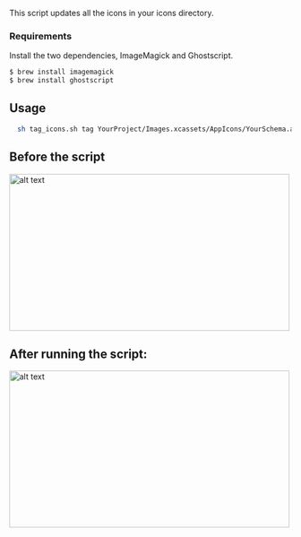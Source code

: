 
This script updates all the icons in your icons directory. 
### Requirements

Install the two dependencies, ImageMagick and Ghostscript.
```sh
$ brew install imagemagick
$ brew install ghostscript
```


## Usage
```sh
  sh tag_icons.sh tag YourProject/Images.xcassets/AppIcons/YourSchema.appiconset/
```
## Before the script

<img src="https://github.com/ursu-daniil/AppIconTagger/blob/master/Before.png" alt="alt text" width="500px" height="280px">


## After running the script:
<img src="https://github.com/ursu-daniil/AppIconTagger/blob/master/After.png" alt="alt text" width="500px" height="280px">

